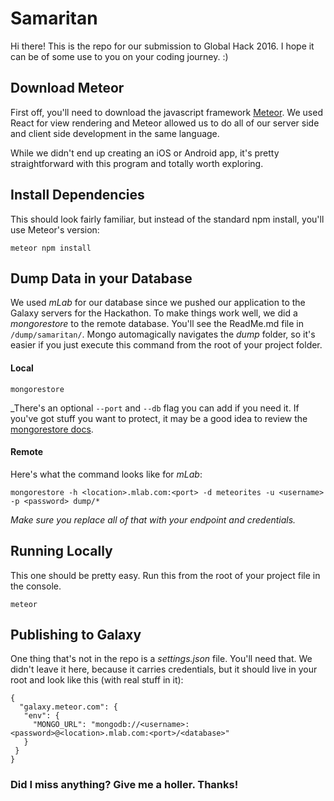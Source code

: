 # Samaritan
Hi there! This is the repo for our submission to Global Hack 2016. I hope it can be of some use to you on your coding journey. :)

## Download Meteor
First off, you'll need to download the javascript framework [Meteor](https://www.meteor.com/). We used React for view rendering and Meteor allowed us to do all of our server side and client side development in the same language.

While we didn't end up creating an iOS or Android app, it's pretty straightforward with this program and totally worth exploring.

## Install Dependencies
This should look fairly familiar, but instead of the standard npm install, you'll use Meteor's version:
```
meteor npm install
```

## Dump Data in your Database
We used *mLab* for our database since we pushed our application to the Galaxy servers for the Hackathon. To make things work well, we did a _mongorestore_ to the remote database. You'll see the ReadMe.md file in `/dump/samaritan/`. Mongo automagically navigates the _dump_ folder, so it's easier if you just execute this command from the root of your project folder. 

#### Local
```
mongorestore
```

_There's an optional `--port` and `--db` flag you can add if you need it. If you've got stuff you want to protect, it may be a good idea to review the [mongorestore docs](https://docs.mongodb.com/manual/tutorial/backup-and-restore-tools/).

#### Remote
Here's what the command looks like for *mLab*:
```
mongorestore -h <location>.mlab.com:<port> -d meteorites -u <username> -p <password> dump/*
```

_Make sure you replace all of that with your endpoint and credentials._

## Running Locally
This one should be pretty easy. Run this from the root of your project file in the console.
```
meteor
```

## Publishing to Galaxy
One thing that's not in the repo is a _settings.json_ file. You'll need that. We didn't leave it here, because it carries credentials, but it should live in your root and look like this (with real stuff in it):
```
{
  "galaxy.meteor.com": {
   "env": {
     "MONGO_URL": "mongodb://<username>:<password>@<location>.mlab.com:<port>/<database>"
   }
 }
}
```

### Did I miss anything? Give me a holler. Thanks!